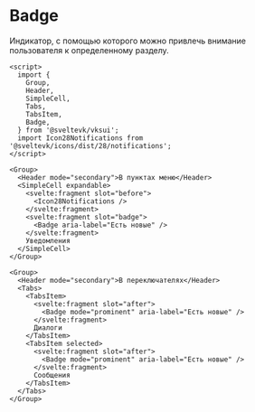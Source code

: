 # Badge

Индикатор, с помощью которого можно привлечь внимание пользователя к определенному разделу.

```svelte scroll
<script>
  import {
    Group,
    Header,
    SimpleCell,
    Tabs,
    TabsItem,
    Badge,
  } from '@sveltevk/vksui';
  import Icon28Notifications from '@sveltevk/icons/dist/28/notifications';
</script>

<Group>
  <Header mode="secondary">В пунктах меню</Header>
  <SimpleCell expandable>
    <svelte:fragment slot="before">
      <Icon28Notifications />
    </svelte:fragment>
    <svelte:fragment slot="badge">
      <Badge aria-label="Есть новые" />
    </svelte:fragment>
    Уведомления
  </SimpleCell>
</Group>

<Group>
  <Header mode="secondary">В переключателях</Header>
  <Tabs>
    <TabsItem>
      <svelte:fragment slot="after">
        <Badge mode="prominent" aria-label="Есть новые" />
      </svelte:fragment>
      Диалоги
    </TabsItem>
    <TabsItem selected>
      <svelte:fragment slot="after">
        <Badge mode="prominent" aria-label="Есть новые" />
      </svelte:fragment>
      Сообщения
    </TabsItem>
  </Tabs>
</Group>
```

<!-- TODO: <Tabbar>
  <TabbarItem text="Новости">
    <Icon28NewsfeedOutline />
  </TabbarItem>
  <TabbarItem text="Сообщения">
    <svelte:fragment slot="indicator">
      <Counter size="s" mode="prominent">
        12
      </Counter>
    </svelte:fragment>
    <Icon28MessageOutline />
  </TabbarItem>
  <TabbarItem
    text="Клипы"
  >
    <svelte:fragment slot="indicator">
      <Badge mode="prominent" aria-label="Новый раздел" />
    </svelte:fragment>
    <Icon28ClipOutline />
  </TabbarItem>
</Tabbar> -->